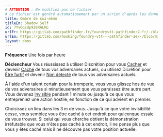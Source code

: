 ```yaml
---
# ATTENTION : Ne modifiez pas ce fichier
# Ce fichier est généré automatiquement par un script d'après les données du module Foundry VTT officiel et de sa traduction
title: Ombre de soi-même
titleEn: Shadow Self
id: 7YvOqcdp9Z0RALMp
urlFr: https://gitlab.com/pathfinder-fr/foundryvtt-pathfinder2-fr/-/blob/master/data/feats/7YvOqcdp9Z0RALMp.htm
urlEn: https://gitlab.com/hooking/foundry-vtt---pathfinder-2e/-/blob/master/packs/data/feats.db/shadow-self.json
layout: dons
---
```

**Fréquence** Une fois par heure

**Déclencheur** Vous réussissez à utiliser Discrétion pour vous [Cacher](../actions/se-cacher.html) et devenir [Caché](../conditions/caché.html) de tous vos adversaires actuels, ou utilisez Dicrétion pour [Être furtif](../actions/être-furtif.html) et devenir [Non détecté](../conditions/non-détecté.html) de tous vos adversaires actuels.

À l'aide d'un talent certain pour la tromperie, vous vous glissez hos de vue de vos adversaires si minutieusement que vous paraissez être autre part. Vous devenez [Invisible](../conditions/invisible.html) pendant 1 minute ou jusqu'à ce que vous entrepreniez une action hostile, en fonction de ce qui advient en premier.

Choisissez un lieu dans les 3 m de vous. Jusqu'à ce que votre invisibilité cesse, vous semblez vous être caché à cet endroit pour quiconque essaie de vous trouver. Si celui qui vous cherche obtient la démonstration irréfutable que vous n'êtes pas caché à cet endroit, il ne pense plus que vous y êtes caché mais il ne découvre pas votre position actuelle.

